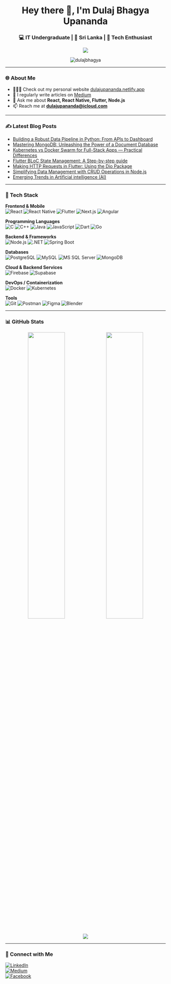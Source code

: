 <!-- Profile Header -->
<h1 align="center">Hey there 👋, I'm Dulaj Bhagya Upananda</h1>
<h3 align="center">💻 IT Undergraduate | 📍 Sri Lanka | 🚀 Tech Enthusiast</h3>

<!-- Typing Animation -->
<p align="center">
  <img src="https://readme-typing-svg.herokuapp.com?size=22&color=0e75b6&center=true&vCenter=true&lines=IT+Undergraduate;Full+Stack+Developer;Mobile+App+Developer;Tech+Explorer" />
</p>

<!-- Profile Views -->
<p align="center"> 
  <img src="https://komarev.com/ghpvc/?username=dulajbhagya&label=Profile%20views&color=0e75b6&style=flat" alt="dulajbhagya" /> 
</p>

---

### 🌐 About Me
- 👨🏻‍💻 Check out my personal website [dulajupananda.netlify.app](https://dulajupananda.netlify.app)  
- 📝 I regularly write articles on [Medium](https://medium.com/@dulajupananda)  
- 💬 Ask me about **React, React Native, Flutter, Node.js**  
- 📫 Reach me at **dulajupananda@icloud.com**

---

### ✍️ Latest Blog Posts
- [Building a Robust Data Pipeline in Python: From APIs to Dashboard]([https://medium.com/@dulajupananda/mastering-mongodb-unleashing-the-power-of-a-document-database-a422836802c9](https://medium.com/@dulajupananda/building-a-robust-data-pipeline-in-python-from-apis-to-dashboard-6e28dd277441))  
- [Mastering MongoDB: Unleashing the Power of a Document Database]([https://medium.com/@dulajupananda/mastering-mongodb-unleashing-the-power-of-a-document-database-a422836802c9](https://medium.com/@dulajupananda/kubernetes-vs-docker-swarm-for-full-stack-apps-practical-differences-178dc0abd3db))  
- [Kubernetes vs Docker Swarm for Full-Stack Apps — Practical Differences](https://medium.com/@dulajupananda/mastering-mongodb-unleashing-the-power-of-a-document-database-a422836802c9)  
- [Flutter BLoC State Management: A Step-by-step guide](https://medium.com/@dulajupananda/flutter-bloc-state-management-a-step-by-step-guide-1f1ab1c358f7)  
- [Making HTTP Requests in Flutter: Using the Dio Package](https://medium.com/@dulajupananda/making-http-requests-in-flutter-using-the-dio-package-09d2af361f36)  
- [Simplifying Data Management with CRUD Operations in Node.js](https://medium.com/@dulajupananda/simplifying-data-management-with-crud-operations-in-node-js-eb7da8ed61d9)  
- [Emerging Trends in Artificial intelligence (AI)](https://medium.com/@dulajupananda/emerging-trends-in-artificial-inteligence-ai-784479b5e72a)  

---

### 🚀 Tech Stack  

**Frontend & Mobile**  
![React](https://img.shields.io/badge/React-20232A?style=for-the-badge&logo=react&logoColor=61DAFB)
![React Native](https://img.shields.io/badge/React_Native-20232A?style=for-the-badge&logo=react&logoColor=61DAFB)
![Flutter](https://img.shields.io/badge/Flutter-02569B?style=for-the-badge&logo=flutter&logoColor=white)
![Next.js](https://img.shields.io/badge/Next.js-000000?style=for-the-badge&logo=nextdotjs&logoColor=white)
![Angular](https://img.shields.io/badge/Angular-DD0031?style=for-the-badge&logo=angular&logoColor=white)

**Programming Languages**  
![C](https://img.shields.io/badge/C-00599C?style=for-the-badge&logo=c&logoColor=white)
![C++](https://img.shields.io/badge/C++-00599C?style=for-the-badge&logo=c%2B%2B&logoColor=white)
![Java](https://img.shields.io/badge/Java-ED8B00?style=for-the-badge&logo=java&logoColor=white)
![JavaScript](https://img.shields.io/badge/JavaScript-323330?style=for-the-badge&logo=javascript&logoColor=F7DF1E)
![Dart](https://img.shields.io/badge/Dart-0175C2?style=for-the-badge&logo=dart&logoColor=white)
![Go](https://img.shields.io/badge/Go-00ADD8?style=for-the-badge&logo=go&logoColor=white)

**Backend & Frameworks**  
![Node.js](https://img.shields.io/badge/Node.js-339933?style=for-the-badge&logo=nodedotjs&logoColor=white)
![.NET](https://img.shields.io/badge/.NET-512BD4?style=for-the-badge&logo=dotnet&logoColor=white)
![Spring Boot](https://img.shields.io/badge/Spring%20Boot-6DB33F?style=for-the-badge&logo=springboot&logoColor=white)

**Databases**  
![PostgreSQL](https://img.shields.io/badge/PostgreSQL-316192?style=for-the-badge&logo=postgresql&logoColor=white)
![MySQL](https://img.shields.io/badge/MySQL-005C84?style=for-the-badge&logo=mysql&logoColor=white)
![MS SQL Server](https://img.shields.io/badge/MSSQL-CC2927?style=for-the-badge&logo=microsoftsqlserver&logoColor=white)
![MongoDB](https://img.shields.io/badge/MongoDB-4EA94B?style=for-the-badge&logo=mongodb&logoColor=white)

**Cloud & Backend Services**  
![Firebase](https://img.shields.io/badge/Firebase-FFCA28?style=for-the-badge&logo=firebase&logoColor=black)
![Supabase](https://img.shields.io/badge/Supabase-3ECF8E?style=for-the-badge&logo=supabase&logoColor=white)

**DevOps / Containerization**  
![Docker](https://img.shields.io/badge/Docker-2496ED?style=for-the-badge&logo=docker&logoColor=white)
![Kubernetes](https://img.shields.io/badge/Kubernetes-326CE5?style=for-the-badge&logo=kubernetes&logoColor=white)

**Tools**  
![Git](https://img.shields.io/badge/Git-F05032?style=for-the-badge&logo=git&logoColor=white)
![Postman](https://img.shields.io/badge/Postman-FF6C37?style=for-the-badge&logo=postman&logoColor=white)
![Figma](https://img.shields.io/badge/Figma-F24E1E?style=for-the-badge&logo=figma&logoColor=white)
![Blender](https://img.shields.io/badge/Blender-F5792A?style=for-the-badge&logo=blender&logoColor=white)

---

### 📊 GitHub Stats  

<p align="center">
  <img width="48%" src="https://github-readme-stats.vercel.app/api?username=dulajbhagya&show_icons=true&theme=tokyonight" />
  <img width="48%" src="https://github-readme-streak-stats.herokuapp.com/?user=dulajbhagya&theme=tokyonight" />
</p>

<p align="center">
  <img src="https://github-readme-stats.vercel.app/api/top-langs?username=dulajbhagya&show_icons=true&locale=en&layout=compact&theme=tokyonight" />
</p>

---

### 🔗 Connect with Me  
[![LinkedIn](https://img.shields.io/badge/LinkedIn-Dulaj%20Bhagya-blue?style=for-the-badge&logo=linkedin)](https://www.linkedin.com/in/dulaj-bhagya-7029aa213/)  
[![Medium](https://img.shields.io/badge/Medium-%40dulajupananda-black?style=for-the-badge&logo=medium)](https://medium.com/@dulajupananda)  
[![Facebook](https://img.shields.io/badge/Facebook-Dulaj%20Bhagya-blue?style=for-the-badge&logo=facebook)](https://www.facebook.com/profile.php?id=100005369356450)  

